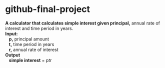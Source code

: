 # github-final-project
**A calculator that calculates simple interest given principal,** annual rate of interest and time period in years.
<br>
**Input:**<br>
&nbsp;&nbsp;         **p,** principal amount<br>
&nbsp;&nbsp;         **t,** time period in years<br>
&nbsp;&nbsp;         **r,** annual rate of interest<br>
**Output**<br>
&nbsp;&nbsp;         **simple interest** = p*t*r<br>
